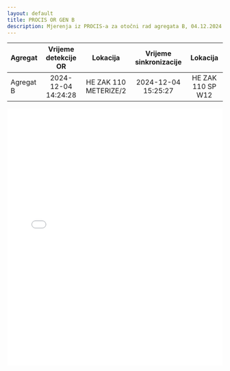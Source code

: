 ```yaml
---
layout: default
title: PROCIS OR GEN B
description: Mjerenja iz PROCIS-a za otočni rad agregata B, 04.12.2024. u HE Zakučac
---
```


| Agregat | Vrijeme detekcije OR |  Lokacija             | Vrijeme sinkronizacije | Lokacija          |
| :------ | :------------------: | :------------------:  | :---------------------:|:-----------------:|
|Agregat B| 2024-12-04 14:24:28  | HE ZAK 110 METERIZE/2 | 2024-12-04 15:25:27    | HE ZAK 110 SP W12 |

<div class="wide-graph">
    <iframe src="{{ site.baseurl }}/ket-or/procis-or-gen-b.html" width="100%" height="600px" frameborder="0"></iframe>
</div>
